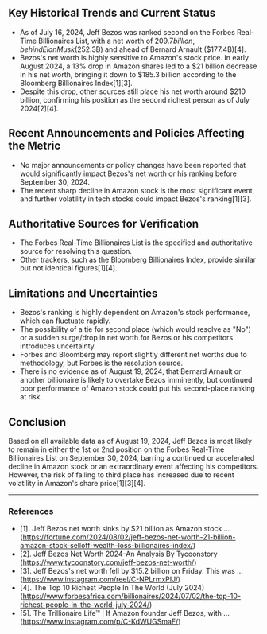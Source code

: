 ## Key Historical Trends and Current Status

- As of July 16, 2024, Jeff Bezos was ranked second on the Forbes Real-Time Billionaires List, with a net worth of $209.7 billion, behind Elon Musk ($252.3B) and ahead of Bernard Arnault ($177.4B)[4].
- Bezos's net worth is highly sensitive to Amazon's stock price. In early August 2024, a 13% drop in Amazon shares led to a $21 billion decrease in his net worth, bringing it down to $185.3 billion according to the Bloomberg Billionaires Index[1][3].
- Despite this drop, other sources still place his net worth around $210 billion, confirming his position as the second richest person as of July 2024[2][4].

## Recent Announcements and Policies Affecting the Metric

- No major announcements or policy changes have been reported that would significantly impact Bezos's net worth or his ranking before September 30, 2024.
- The recent sharp decline in Amazon stock is the most significant event, and further volatility in tech stocks could impact Bezos's ranking[1][3].

## Authoritative Sources for Verification

- The Forbes Real-Time Billionaires List is the specified and authoritative source for resolving this question.
- Other trackers, such as the Bloomberg Billionaires Index, provide similar but not identical figures[1][4].

## Limitations and Uncertainties

- Bezos's ranking is highly dependent on Amazon's stock performance, which can fluctuate rapidly.
- The possibility of a tie for second place (which would resolve as "No") or a sudden surge/drop in net worth for Bezos or his competitors introduces uncertainty.
- Forbes and Bloomberg may report slightly different net worths due to methodology, but Forbes is the resolution source.
- There is no evidence as of August 19, 2024, that Bernard Arnault or another billionaire is likely to overtake Bezos imminently, but continued poor performance of Amazon stock could put his second-place ranking at risk.

## Conclusion

Based on all available data as of August 19, 2024, Jeff Bezos is most likely to remain in either the 1st or 2nd position on the Forbes Real-Time Billionaires List on September 30, 2024, barring a continued or accelerated decline in Amazon stock or an extraordinary event affecting his competitors. However, the risk of falling to third place has increased due to recent volatility in Amazon's share price[1][3][4].

---

### References

- [1]. Jeff Bezos net worth sinks by $21 billion as Amazon stock ... (https://fortune.com/2024/08/02/jeff-bezos-net-worth-21-billion-amazon-stock-selloff-wealth-loss-billionaires-index/)
- [2]. Jeff Bezos Net Worth 2024-An Analysis By Tycoonstory (https://www.tycoonstory.com/jeff-bezos-net-worth/)
- [3]. Jeff Bezos's net worth fell by $15.2 billion on Friday. This was ... (https://www.instagram.com/reel/C-NPLrmxPIJ/)
- [4]. The Top 10 Richest People In The World (July 2024) (https://www.forbesafrica.com/billionaires/2024/07/02/the-top-10-richest-people-in-the-world-july-2024/)
- [5]. The Trillionaire Life™ | If Amazon founder Jeff Bezos, with ... (https://www.instagram.com/p/C-KdWUGSmaF/)